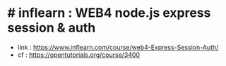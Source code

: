 # # inflearn : WEB4 node.js express session & auth
- link : https://www.inflearn.com/course/web4-Express-Session-Auth/
- cf : https://opentutorials.org/course/3400 